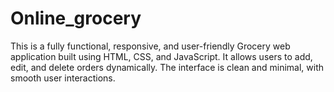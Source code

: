 # Online_grocery
This is a fully functional, responsive, and user-friendly Grocery web application built using HTML, CSS, and JavaScript. It allows users to add, edit, and delete orders dynamically. The interface is clean and minimal, with smooth user interactions.
